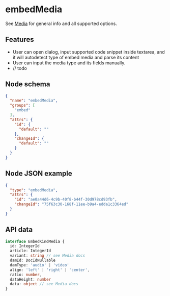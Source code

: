 # embedMedia

See [Media](/editor/media/general/) for general info and all supported options.

## Features
- User can open dialog, input supported code snippet inside textarea, and it will autodetect type of embed media and parse its content
- User can input the media type and its fields manually.
- // todo

## Node schema

```json
{
  "name": "embedMedia",
  "groups": [
    "embed"
  ],
  "attrs": {
    "id": {
      "default": ""
    },
    "changeId": {
      "default": ""
    }
  }
}
```

## Node JSON example

```json
{
  "type": "embedMedia",
  "attrs": {
    "id": "ae0a44d6-4c9b-40f8-b44f-30d978cd93fb",
    "changeId": "75f63c30-168f-11ee-b9a4-edda1c3364ed"
  }
}
```

## API data

```ts
interface EmbedKindMedia {
  id: IntegerId
  article: IntegerId
  variant: string // see Media docs
  damId: DocIdNullable
  damType: 'audio' | 'video'
  align: 'left' | 'right' | 'center',
  ratio: number,
  dataHeight: number
  data: object // see Media docs
}
```

